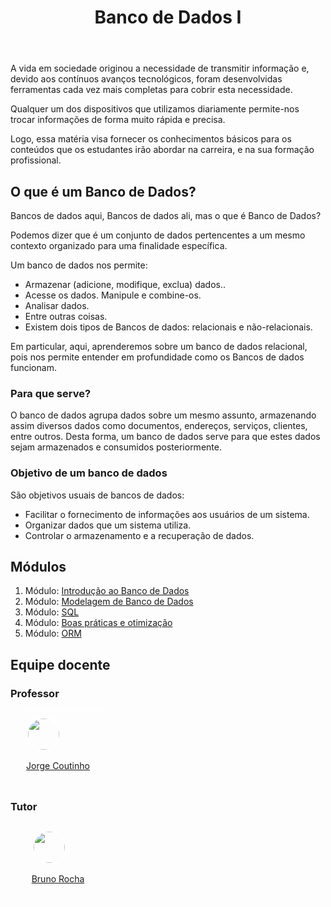 <header> 
    <h1>  Banco de Dados I </h1>
</header>


<main>

<div class="objetivos">


A vida em sociedade originou a necessidade de transmitir informação e, devido aos contínuos avanços tecnológicos, foram desenvolvidas ferramentas cada vez mais completas para cobrir esta necessidade.

Qualquer um dos dispositivos que utilizamos diariamente permite-nos trocar informações de forma muito rápida e precisa.

Logo, essa matéria visa fornecer os conhecimentos básicos para os conteúdos que os estudantes irão abordar na carreira, e na sua formação profissional.

</div>

<div>
<h2>O que é um Banco de Dados?</h2>


Bancos de dados aqui, Bancos de dados ali, mas o que é Banco de Dados?

Podemos dizer que é um conjunto de dados pertencentes a um mesmo contexto organizado para uma finalidade específica.

Um banco de dados nos permite:

- Armazenar (adicione, modifique, exclua) dados..
- Acesse os dados. Manipule e combine-os.
- Analisar dados.
- Entre outras coisas.
- Existem dois tipos de Bancos de dados: relacionais e não-relacionais.

Em particular, aqui, aprenderemos sobre um banco de dados relacional, pois nos permite entender em profundidade como os Bancos de dados funcionam.


<div class="praque_serve">

<h3>Para que serve? </h3>

O banco de dados agrupa dados sobre um mesmo assunto, armazenando assim diversos dados como documentos, endereços, serviços, clientes, entre outros. Desta forma, um banco de dados serve para que estes dados sejam armazenados e consumidos posteriormente.

</div>

<div class="objetivo">
<h3>Objetivo de um banco de dados</h3>

São objetivos usuais de bancos de dados: 

- Facilitar o fornecimento de informações aos usuários de um sistema. 
- Organizar dados que um sistema utiliza. 
- Controlar o armazenamento e a recuperação de dados.

</div>

<div class="modulos">
<h2>Módulos</h2>

<ol>
    <li>
    Módulo: <a href="https://github.com/gabazevdo/CTD-DigitalHouse/tree/main/Bimestre_2/BANCO_DE_DADOS_I/mod1_Introducao_BD" target="_blank" >Introdução ao Banco de Dados </a></li>
    <li>
    Módulo: <a href="https://github.com/gabazevdo/CTD-DigitalHouse/tree/main/Bimestre_2/BANCO_DE_DADOS_I/mod2_Modelando_BD" target="_blank" > Modelagem de Banco de Dados </a></li>
    <li>
    Módulo: <a href="https://github.com/gabazevdo/CTD-DigitalHouse/tree/main/Bimestre_2/BANCO_DE_DADOS_I/mod3_SQL" 
    target="_blank" > SQL </a></li>
    <li>
    Módulo: <a href="https://github.com/gabazevdo/CTD-DigitalHouse/tree/main/Bimestre_2/BANCO_DE_DADOS_I/mod4_Boas_Praticas" target="_blank" > Boas práticas e otimização </a></li>
    <li>
    Módulo: <a href="https://github.com/gabazevdo/CTD-DigitalHouse/tree/main/Bimestre_2/BANCO_DE_DADOS_I/mod5_ORM" target="_blank" > ORM</a></li>
    
</ol>
</div>



<h2>Equipe docente</h2>

<div class="mestres">
<h3>Professor</h3>
    <div style="display:flex; justify-content:center; align-items:center; height:120px;width:150px;border: .5px solid white; border-radius:15px 0; "  >
    <a href="https://github.com/github"> 
    <img 
    src="https://github.com/github.png" style='height:50px; border: 3px solid white; border-radius:50px;'>
    <p>Jorge Coutinho</p>
    </a>
    </div>
</div>

<div class="tutores">
<h3>Tutor</h3>
    <div style="display:flex; justify-content:center; align-items:center; height:120px;width:150px;border: .5px solid white; border-radius:15px 0; "  >
    <a href="https://github.com/github"> 
    <img 
    src="https://github.com/github.png" style='height:50px; border: 3px solid white; border-radius:50px;'>
    <p>Bruno Rocha</p>
    </a>
    </div>
</div>
</main>
